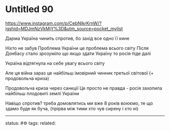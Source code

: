 # Untitled 90
https://www.instagram.com/p/CebNlkrKrnW/?igshid=MDJmNzVkMjY%3D&utm_source=pocket_mylist

Дарма Україна чинить спротив, бо захід все одно її кине

Ніхто не забув
Проблема України це проблема всього світу
Після Дон6асу стало зрозуміло що якщо здати Україну то росія піде далі


Україна відтягнула на себе увагу всього світу

Але ця війна зараз це найбільш імовірний чинник третьої світової (+ продовольча криза)


Продовольча криза через санкції
Це просто не правда - росія захопила найбільш плодовиті землі України


Навіщо спротив? треба домовлятись
ми вже 8 років воюємо, те що здамо буде як буча, (прірва між тими хто чув сирену і хто ні)





--- 
status: #⚙️ 
tags: 
related: 